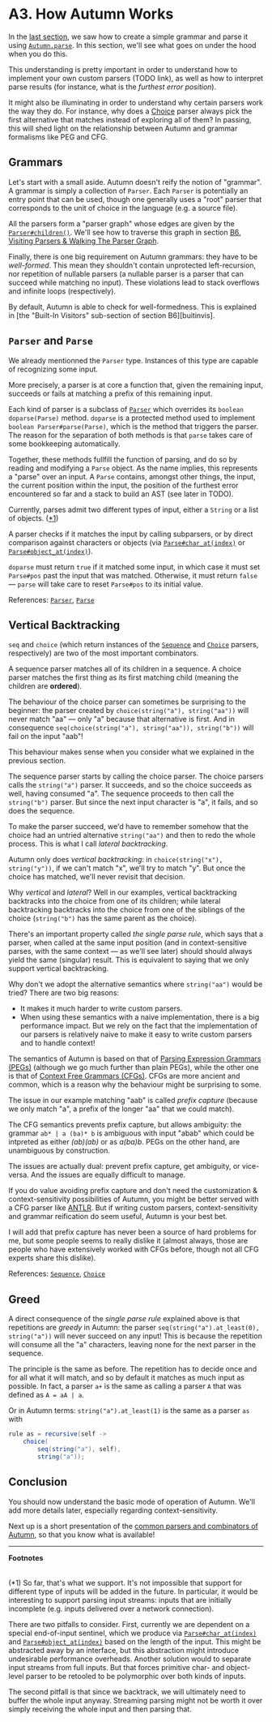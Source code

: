 # A3. How Autumn Works

In the [last section](A2-first-grammar.md), we saw how to create a simple grammar and parse it using
[`Autumn.parse`]. In this section, we'll see what goes on under the hood when you do this.

This understanding is pretty important in order to understand how to implement your own custom
parsers (TODO link), as well as how to interpret parse results (for instance, what is the *furthest
error position*).

It might also be illuminating in order to understand why certain parsers work the way they do. For
instance, why does a [Choice] parser always pick the first alternative that matches instead of
exploring all of them? In passing, this will shed light on the relationship between Autumn and
grammar formalisms like PEG and CFG.

[`Autumn.parse`]: https://javadoc.jitpack.io/com/github/norswap/autumn4/-SNAPSHOT/javadoc/norswap/autumn/Autumn.html
[Choice]: https://javadoc.jitpack.io/com/github/norswap/autumn4/-SNAPSHOT/javadoc/norswap/autumn/parsers/Choice.html

## Grammars

Let's start with a small aside. Autumn doesn't reify the notion of "grammar". A grammar is simply a
collection of `Parser`. Each `Parser` is potentially an entry point that can be used, though one
generally uses a "root" parser that corresponds to the unit of choice in the language (e.g. a source
file).

All the parsers form a "parser graph" whose edges are given by the [`Parser#children()`]. We'll
see how to traverse this graph in section [B6. Visiting Parsers & Walking The Parser Graph][B6].

Finally, there is one big requirement on Autumn grammars: they have to be *well-formed*. This mean
they shouldn't contain unprotected left-recursion, nor repetition of nullable parsers (a nullable
parser is a parser that can succeed while matching no input). These violations lead to stack
overflows and infinite loops (respectively).

By default, Autumn is able to check for well-formedness. This is explained in [the "Built-In
Visitors" sub-section of section B6][buitinvis].

[`Parser#children()`]: https://javadoc.jitpack.io/com/github/norswap/autumn4/-SNAPSHOT/javadoc/norswap/autumn/Parser.html#children-
[B6]: B6-parser-visitors-walkers.md
[builtinvis]: B6-parser-visitors-walkers.md#built-in-visitors

## `Parser` and `Parse`

We already mentionned the `Parser` type. Instances of this type are capable of recognizing some
input.

More precisely, a parser is at core a function that, given the remaining input, succeeds or fails at
matching a prefix of this remaining input.

Each kind of parser is a subclass of [`Parser`] which overrides its `boolean doparse(Parse)` method.
`doparse` is a protected method used to implement `boolean Parser#parse(Parse)`, which is the method
that triggers the parser. The reason for the separation of both methods is that `parse` takes care
of some bookkeeping automatically.

Together, these methods fullfill the function of parsing, and do so by reading and modifying a
`Parse` object. As the name implies, this represents a "parse" over an input. A `Parse` contains,
amongst other things, the input, the current position within the input, the position of the furthest
error encountered so far and a stack to build an AST (see later in TODO).

Currently, parses admit two different types of input, either a `String` or a list of objects. ([*1])

A parser checks if it matches the input by calling subparsers, or by direct comparison against
characters or objects (via [`Parse#char_at(index)`] or [`Parse#object_at(index)`]).

`doparse` must return `true` if it matched some input, in which case it must set `Parse#pos` past
the input that was matched. Otherwise, it must return `false` — `parse` will take care to reset
`Parse#pos` to its initial value.

References: [`Parser`], [`Parse`]

[`Parser`]: https://javadoc.jitpack.io/com/github/norswap/autumn4/-SNAPSHOT/javadoc/norswap/autumn/Parser.html 
[`Parse`]: https://javadoc.jitpack.io/com/github/norswap/autumn4/-SNAPSHOT/javadoc/norswap/autumn/Parse.html
[`Parse#char_at(index)`]: https://javadoc.jitpack.io/com/github/norswap/autumn4/-SNAPSHOT/javadoc/norswap/autumn/Parse.html#char_at-int-
[`Parse#object_at(index)`]: https://javadoc.jitpack.io/com/github/norswap/autumn4/-SNAPSHOT/javadoc/norswap/autumn/Parse.html#object_at-int-

## Vertical Backtracking

`seq` and `choice` (which return instances of the [`Sequence`] and [`Choice`] parsers, respectively)
are two of the most important combinators.

A sequence parser matches all of its children in a sequence. A choice parser matches the first thing
as its first matching child (meaning the children are **ordered**).

The behaviour of the choice parser can sometimes be surprising to the beginner: the parser
created by `choice(string("a"), string("aa"))` will never match "aa" — only "a" because that
alternative is first. And in consequence `seq(choice(string("a"), string("aa")), string("b"))`
will fail on the input "aab"!

This behaviour makes sense when you consider what we explained in the previous section.

The sequence parser starts by calling the choice parser. The choice parsers calls the `string("a")`
parser. It succeeds, and so the choice succeeds as well, having consumed "a". The sequence proceeds
to then call the `string("b")` parser. But since the next input character is "a", it fails, and
so does the sequence.

To make the parser succeed, we'd have to remember somehow that the choice had an untried alternative
`string("aa")` and then to redo the whole process. This is what I call *lateral backtracking*.

Autumn only does *vertical backtracking*: in `choice(string("x"), string("y"))`, if we can't match
"x", we'll try to match "y". But once the choice has matched, we'll never revisit that decision.

Why *vertical* and *lateral*? Well in our examples, vertical backtracking backtracks into the
choice from one of its children; while lateral backtracking backtracks into the choice from one of
the siblings of the choice (`string("b")` has the same parent as the choice).

There's an important property called *the single parse rule*, which says that a parser, when called
at the same input position (and in context-sensitive parses, with the same context — as we'll see
later) should should always yield the same (singular) result. This is equivalent to saying that we
only support vertical backtracking.

Why don't we adopt the alternative semantics where `string("aa")` would be tried? There are two
big reasons:

- It makes it much harder to write custom parsers.
- When using these semantics with a naive implementation, there is a big performance impact.
  But we rely on the fact that the implementation of our parsers is relatively naive to make
  it easy to write custom parsers and to handle context!
  
The semantics of Autumn is based on that of [Parsing Expression Grammars (PEGs)] (although we go
much further than plain PEGs), while the other one is that of [Context Free Grammars (CFGs)]. CFGs
are more ancient and common, which is a reason why the behaviour might be surprising to some.

The issue in our example matching "aab" is called *prefix capture* (because we only match "a", a
prefix of the longer "aa" that we could match).

The CFG semantics prevents prefix capture, but allows ambiguity: the grammar `ab* | a (ba)* b` is
ambiguous with input "abab" which could be intpreted as either *(ab)(ab)* or as *a(ba)b*. PEGs on
the other hand, are unambiguous by construction.

The issues are actually dual: prevent prefix capture, get ambiguity, or vice-versa. And the issues
are equally difficult to manage.

If you do value avoiding prefix capture and don't need the customization & context-sensitivity
possibilities of Autumn, you might be better served with a CFG parser like [ANTLR]. But if writing
custom parsers, context-sensitivity and grammar reification do seem useful, Autumn is your best bet.

I will add that prefix capture has never been a source of hard problems for me, but some people
seems to really dislike it (almost always, those are people who have extensively worked with CFGs
before, though not all CFG experts share this dislike).

<!-- TODO link to debugging and grammar reification -->

References: [`Sequence`], [`Choice`]

[`Sequence`]: https://javadoc.jitpack.io/com/github/norswap/autumn4/-SNAPSHOT/javadoc/norswap/autumn/parsers/Sequence.html
[`Choice`]: https://javadoc.jitpack.io/com/github/norswap/autumn4/-SNAPSHOT/javadoc/norswap/autumn/parsers/Choice.html

[Parsing Expression Grammars (PEGs)]: https://en.wikipedia.org/wiki/Parsing_expression_grammar
[Context Free Grammars (CFGs)]: https://en.wikipedia.org/wiki/Context-free_grammar
[ANTLR]: https://www.antlr.org/

## Greed

A direct consequence of the *single parse rule* explained above is that repetitions are *greedy* in
Autumn: the parser `seq(string("a").at_least(0), string("a"))` will never succeed on any input! This
is because the repetition will consume all the "a" characters, leaving none for the next parser in
the sequence.

The principle is the same as before. The repetition has to decide once and for all what it will
match, and so by default it matches as much input as possible. In fact, a parser `a+` is the same
as calling a parser `A` that was defined as `A = aA | a`.

Or in Autumn terms: `string("a").at_least(1)` is the same as a parser `as` with

```java
rule as = recursive(self ->
    choice(
        seq(string("a"), self),
        string("a"));
```

## Conclusion

You should now understand the basic mode of operation of Autumn. We'll add more details later,
especially regarding context-sensitivity.

Next up is a short presentation of the [common parsers and combinators of Autumn], so that you know
what is available!

[common parsers and combinators of Autumn]: A4-basic-parsers.md

----
**Footnotes**

[*1]: #footnote1 
<h6 id="footnote1" display=none;></h6>

(*1) So far, that's what we support. It's not impossible that support for different type of inputs
will be added in the future. In particular, it would be interesting to support parsing input
streams: inputs that are initially incomplete (e.g. inputs delivered over a network connection).

There are two pitfalls to consider. First, currently we are dependent on a special end-of-input
sentinel, which we produce via [`Parse#char_at(index)`] and [`Parse#object_at(index)`] based on the
length of the input. This might be abstracted away by an interface, but this abstraction might
introduce undesirable performance overheads. Another solution would to separate input streams from
full inputs. But that forces primitive char- and object-level parser to be retooled to be
polymorphic over both kinds of inputs.

The second pitfall is that since we backtrack, we will ultimately need to buffer the whole input
anyway. Streaming parsing might not be worth it over simply receiving the whole input and then
parsing that.

[`Parse#char_at(index)`]: https://javadoc.jitpack.io/com/github/norswap/autumn4/-SNAPSHOT/javadoc/norswap/autumn/Parse.html#char_at-int-
[`Parse#object_at(index)`]: https://javadoc.jitpack.io/com/github/norswap/autumn4/-SNAPSHOT/javadoc/norswap/autumn/Parse.html#object_at-int-